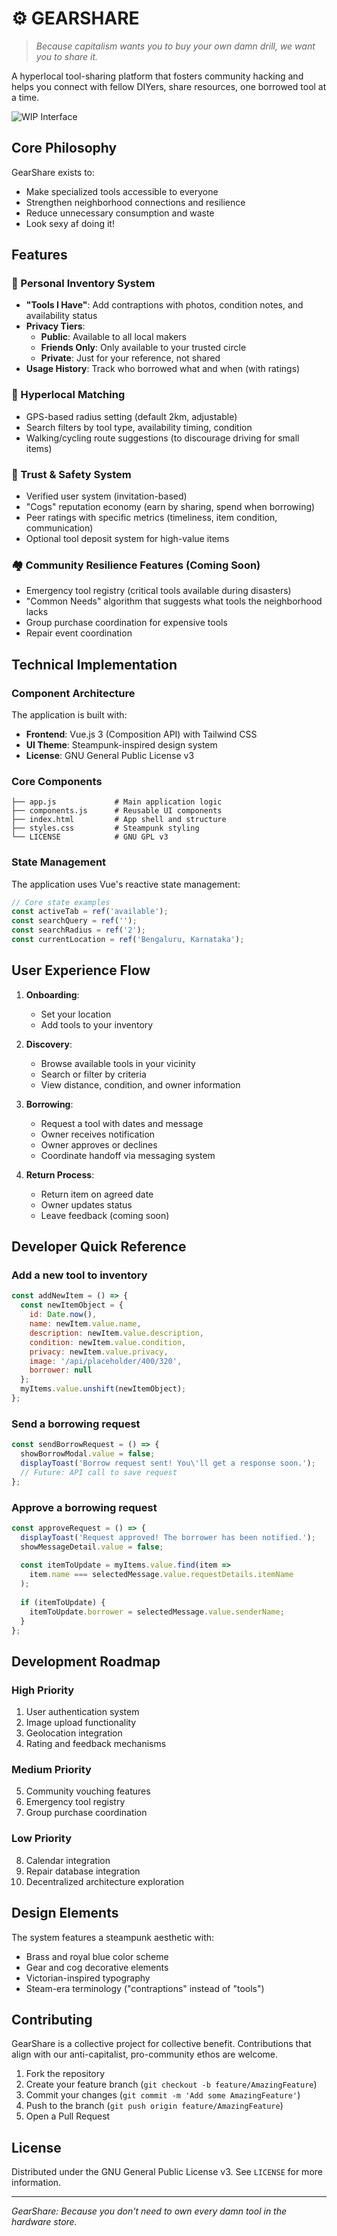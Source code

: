 # ⚙️ GEARSHARE

> *Because capitalism wants you to buy your own damn drill, we want you to share it.*

A hyperlocal tool-sharing platform that fosters community hacking and helps you connect with fellow DIYers, share resources, one borrowed tool at a time.

![WIP Interface](https://github.com/user-attachments/assets/a0a8815d-7acc-4a22-bceb-0eed3bd09422)


## Core Philosophy

GearShare exists to:
- Make specialized tools accessible to everyone
- Strengthen neighborhood connections and resilience
- Reduce unnecessary consumption and waste
- Look sexy af doing it!

## Features

### 🧰 Personal Inventory System
- **"Tools I Have"**: Add contraptions with photos, condition notes, and availability status
- **Privacy Tiers**:
  - **Public**: Available to all local makers
  - **Friends Only**: Only available to your trusted circle
  - **Private**: Just for your reference, not shared
- **Usage History**: Track who borrowed what and when (with ratings)

### 📍 Hyperlocal Matching
- GPS-based radius setting (default 2km, adjustable)
- Search filters by tool type, availability timing, condition
- Walking/cycling route suggestions (to discourage driving for small items)

### 🤝 Trust & Safety System
- Verified user system (invitation-based)
- "Cogs" reputation economy (earn by sharing, spend when borrowing)
- Peer ratings with specific metrics (timeliness, item condition, communication)
- Optional tool deposit system for high-value items

### 🏘️ Community Resilience Features (Coming Soon)
- Emergency tool registry (critical tools available during disasters)
- "Common Needs" algorithm that suggests what tools the neighborhood lacks
- Group purchase coordination for expensive tools
- Repair event coordination

## Technical Implementation

### Component Architecture
The application is built with:
- **Frontend**: Vue.js 3 (Composition API) with Tailwind CSS
- **UI Theme**: Steampunk-inspired design system
- **License**: GNU General Public License v3

### Core Components
```
├── app.js             # Main application logic
├── components.js      # Reusable UI components
├── index.html         # App shell and structure
├── styles.css         # Steampunk styling
└── LICENSE            # GNU GPL v3
```

### State Management

The application uses Vue's reactive state management:
```javascript
// Core state examples
const activeTab = ref('available');
const searchQuery = ref('');
const searchRadius = ref('2');
const currentLocation = ref('Bengaluru, Karnataka');
```

## User Experience Flow

1. **Onboarding**:
   - Set your location
   - Add tools to your inventory

2. **Discovery**:
   - Browse available tools in your vicinity
   - Search or filter by criteria
   - View distance, condition, and owner information

3. **Borrowing**:
   - Request a tool with dates and message
   - Owner receives notification
   - Owner approves or declines
   - Coordinate handoff via messaging system

4. **Return Process**:
   - Return item on agreed date
   - Owner updates status
   - Leave feedback (coming soon)

## Developer Quick Reference

### Add a new tool to inventory
```javascript
const addNewItem = () => {
  const newItemObject = {
    id: Date.now(),
    name: newItem.value.name,
    description: newItem.value.description,
    condition: newItem.value.condition,
    privacy: newItem.value.privacy,
    image: '/api/placeholder/400/320',
    borrower: null
  };
  myItems.value.unshift(newItemObject);
};
```

### Send a borrowing request
```javascript
const sendBorrowRequest = () => {
  showBorrowModal.value = false;
  displayToast('Borrow request sent! You\'ll get a response soon.');
  // Future: API call to save request
};
```

### Approve a borrowing request
```javascript
const approveRequest = () => {
  displayToast('Request approved! The borrower has been notified.');
  showMessageDetail.value = false;
  
  const itemToUpdate = myItems.value.find(item =>
    item.name === selectedMessage.value.requestDetails.itemName
  );
  
  if (itemToUpdate) {
    itemToUpdate.borrower = selectedMessage.value.senderName;
  }
};
```

## Development Roadmap

### High Priority
1. User authentication system
2. Image upload functionality
3. Geolocation integration
4. Rating and feedback mechanisms

### Medium Priority
5. Community vouching features
6. Emergency tool registry
7. Group purchase coordination

### Low Priority
8. Calendar integration
9. Repair database integration
10. Decentralized architecture exploration

## Design Elements

The system features a steampunk aesthetic with:
- Brass and royal blue color scheme
- Gear and cog decorative elements
- Victorian-inspired typography
- Steam-era terminology ("contraptions" instead of "tools")

## Contributing

GearShare is a collective project for collective benefit. Contributions that align with our anti-capitalist, pro-community ethos are welcome.

1. Fork the repository
2. Create your feature branch (`git checkout -b feature/AmazingFeature`)
3. Commit your changes (`git commit -m 'Add some AmazingFeature'`)
4. Push to the branch (`git push origin feature/AmazingFeature`)
5. Open a Pull Request

## License

Distributed under the GNU General Public License v3. See `LICENSE` for more information.

---

*GearShare: Because you don't need to own every damn tool in the hardware store.*
